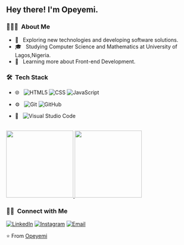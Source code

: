 
<h2> Hey there! I'm Opeyemi.</h2>

<h3> 👨🏻‍💻 &nbsp;About Me </h3>

- 🤔 &nbsp; Exploring new technologies and developing software solutions.
- 🎓 &nbsp; Studying Computer Science and Mathematics at University of Lagos,Nigeria.
- 🌱 &nbsp; Learning more about Front-end Development.


<h3> 🛠 &nbsp;Tech Stack</h3>

  
- 🌐 &nbsp;
  ![HTML5](https://img.shields.io/badge/-HTML5-333333?style=flat&logo=HTML5)
  ![CSS](https://img.shields.io/badge/-CSS-333333?style=flat&logo=CSS3&logoColor=1572B6)
  ![JavaScript](https://img.shields.io/badge/-JavaScript-333333?style=flat&logo=javascript)
  
- ⚙️ &nbsp;
  ![Git](https://img.shields.io/badge/-Git-333333?style=flat&logo=git)
  ![GitHub](https://img.shields.io/badge/-GitHub-333333?style=flat&logo=github)
  
- 🔧 &nbsp;
  ![Visual Studio Code](https://img.shields.io/badge/-Visual%20Studio%20Code-333333?style=flat&logo=visual-studio-code&logoColor=007ACC)

<br/>

<a href="https://github.com/jackthecoder17">
  <img height="180em" src="https://github-readme-stats.vercel.app/api?username=jackthecoder17&theme=buefy&show_icons=true" />
  <img height="180em" src="https://github-readme-stats.vercel.app/api/top-langs/?username=jackthecoder17&theme=buefy&layout=compact" />
</a>

<br/>

<h3> 🤝🏻 &nbsp;Connect with Me </h3>

<p align="center">
  
<a href="https://www.linkedin.com/in/ope-john-aa327920a/"><img alt="LinkedIn" src="https://img.shields.io/badge/LinkedIn-Abiodun%20Opeyemi%20John-blue?style=flat-square&logo=linkedin"></a>
<a href="https://www.instagram.com/ope__dev/"><img alt="Instagram" src="https://img.shields.io/badge/Instagram-Ope_dev-blue?style=flat-square&logo=instagram"></a>
<a href="mailto:johnnyopeyemi@gmail.com"><img alt="Email" src="https://img.shields.io/badge/Email-Johnnyopeyemi@gmail.com-blue?style=flat-square&logo=gmail"></a>
</p>

⭐️ From [Opeyemi](https://github.com/jackthecoder17)

